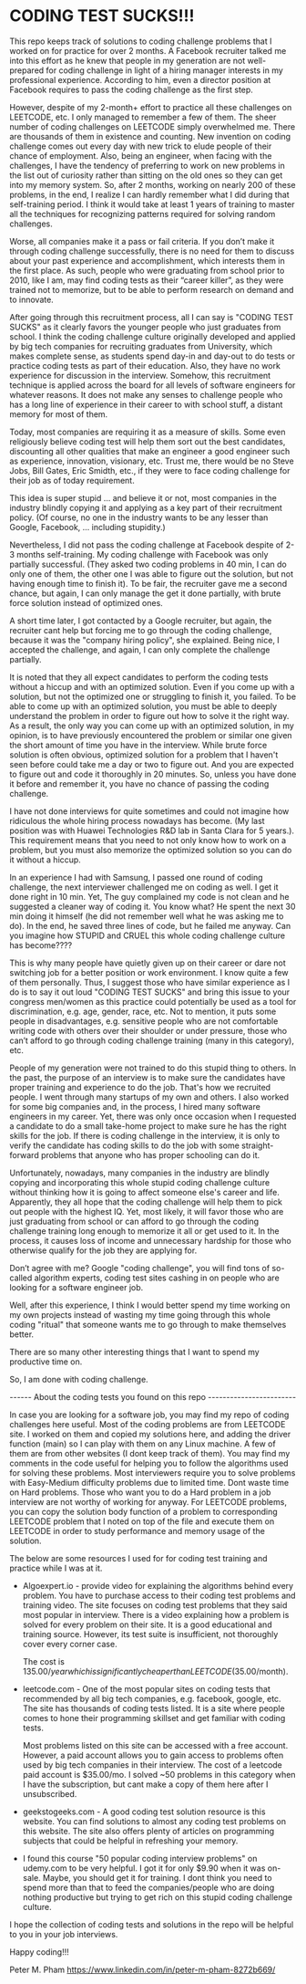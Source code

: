 # CODING TEST SUCKS!!!

This repo keeps track of solutions to coding challenge problems that I worked on for practice for over 2 months. A Facebook recruiter talked me into this effort as he knew that people in my generation are not well-prepared for coding challenge in light of a hiring manager interests in my professional experience. According to him, even a director position at Facebook requires to pass the coding challenge as the first step.

However, despite of my 2-month+ effort to practice all these challenges on LEETCODE, etc. I only managed to remember a few of them.  The sheer number of coding challenges on LEETCODE simply overwhelmed me. There are thousands of them in existence and counting. New invention on coding challenge comes out every day with new trick to elude people of their chance of employment. Also, being an engineer, when facing with the challenges, I have the tendency of preferring to work on new problems in the list out of curiosity rather than sitting on the old ones so they can get into my memory system. So, after 2 months, working on nearly 200 of these problems, in the end, I realize I can hardly remember what I did during that self-training period. I think it would take at least 1 years of training to master all the techniques for recognizing patterns required for solving random challenges.

Worse, all companies make it a pass or fail criteria.  If you don’t make it through coding challenge successfully, there is no need for them to discuss about your past experience and accomplishment, which interests them in the first place.  As such, people who were graduating from school prior to 2010, like I am, may find coding tests as their “career killer”, as they were trained not to memorize, but to be able to perform research on demand and to innovate.

After going through this recruitment process, all I can say is "CODING TEST SUCKS" as it clearly favors the younger people who just graduates from school.  I think the coding challenge culture originally developed and applied by big tech companies for recruiting graduates from University, which makes complete sense, as students spend day-in and day-out to do tests or practice coding tests as part of their education. Also, they have no work experience for discussion in the interview.  Somehow, this recruitment technique is applied across the board for all levels of software engineers for whatever reasons.  It does not make any senses to challenge people who has a long line of experience in their career to with school stuff, a distant memory for most of them.

Today, most companies are requiring it as a measure of skills. Some even religiously believe coding test will help them sort out the best candidates, discounting all other qualities that make an engineer a good engineer such as experience, innovation, visionary, etc. Trust me, there would be no Steve Jobs, Bill Gates, Eric Smidth, etc., if they were to face coding challenge for their job as of today requirement.

This idea is super stupid ... and believe it or not, most companies in the industry blindly copying it and applying as a key part of their recruitment policy. (Of course, no one in the industry wants to be any lesser than Google, Facebook, … including stupidity.)

Nevertheless, I did not pass the coding challenge at Facebook despite of 2-3 months self-training. My coding challenge with Facebook was only partially successful. (They asked two coding problems in 40 min, I can do only one of them, the other one I was able to figure out the solution, but not having enough time to finish it). To be fair, the recruiter gave me a second chance, but again, I can only manage the get it done partially, with brute force solution instead of optimized ones. 

A short time later, I got contacted by a Google recruiter, but again, the recruiter cant help but forcing me to go through the coding challenge, because it was the "company hiring policy", she explained. Being nice, I accepted the challenge, and again, I can only complete the challenge partially.

It is noted that they all expect candidates to perform the coding tests without a hiccup and with an optimized solution. Even if you come up with a solution, but not the optimized one or struggling to finish it, you failed. To be able to come up with an optimized solution, you must be able to deeply understand the problem in order to figure out how to solve it the right way. As a result, the only way you can come up with an optimized solution, in my opinion, is to have previously encountered the problem or similar one given the short amount of time you have in the interview. While brute force solution is often obvious, optimized solution for a problem that I haven't seen before could take me a day or two to figure out. And you are expected to figure out and code it thoroughly in 20 minutes. So, unless you have done it before and remember
it, you have no chance of passing the coding challenge.

I have not done interviews for quite sometimes and could not imagine how ridiculous the whole hiring process nowadays has become. (My last position was with Huawei Technologies R&D lab in Santa Clara for 5 years.). This requirement means that you need to not only know how to work on a problem, but you must also memorize the optimized solution so you can do it without a hiccup.

In an experience I had with Samsung, I passed one round of coding challenge, the next interviewer challenged me on coding as well. I get it done right in 10 min. Yet, The guy complained my code is not clean and he suggested a cleaner way of coding it. You know what? He spent the next 30 min doing it himself (he did not remember well what he was asking me to do). In the end, he saved three lines of code, but he failed me anyway. Can you imagine how STUPID and CRUEL this whole coding challenge culture has become????

This is why many people have quietly given up on their career or dare not switching job for a better position or work environment.  I know quite a few of them personally. Thus, I suggest those who have similar experience as I do is to say it out loud "CODING TEST SUCKS" and bring this issue to your congress men/women as this practice could potentially be used as a tool for discrimination, e.g. age, gender, race, etc. Not to mention, it puts some people in disadvantages, e.g. sensitive people who are not comfortable writing code with others over their shoulder or under pressure, those who can’t afford to go through coding challenge training (many in this category), etc.

People of my generation were not trained to do this stupid thing to others. In the past, the purpose of an interview is to make sure the candidates have proper training and experience to do the job.  That's how we recruited people. I went through many startups of my own and others. I also worked for some big companies and, in the process, I hired many software engineers in my career. Yet, there was only once occasion when I requested a candidate to do a small take-home project to make sure he has the right skills for the job. If there is coding challenge in the interview, it is only to verify the candidate has coding skills to do the job with some straight-forward problems that anyone who has proper schooling can do it.

Unfortunately, nowadays, many companies in the industry are blindly copying and incorporating this whole stupid coding challenge culture without thinking how it is going to affect someone else's career and life. Apparently, they all hope that the coding challenge will help them to pick out people with the highest IQ. Yet, most likely, it will favor those who are just graduating from school or can afford to go through the coding challenge training long enough to memorize it all or get used to it. In the process, it causes loss of income and unnecessary hardship for those who otherwise qualify for the job they are applying for.

Don’t agree with me? Google "coding challenge", you will find tons of so-called algorithm experts, coding test sites cashing in on people who are looking for a software engineer job.

Well, after this experience, I think I would better spend my time working on my own projects instead of wasting my time going through this whole coding "ritual" that someone wants me to go through to make themselves better. 

There are so many other interesting things that I want to spend my productive time on.

So, I am done with coding challenge.

------  About the coding tests you found on this repo ------------------------

In case you are looking for a software job, you may find my repo of coding challenges here useful. Most of the coding problems are from LEETCODE site. I worked on them and copied my solutions here, and adding the driver function (main) so I can play with them on any Linux machine. A few of them are from other websites (I dont keep track of them). You may find my comments in the code useful for helping you to follow the algorithms used for solving these problems. Most interviewers require you to solve problems with Easy-Medium difficulty problems due to limited time. Dont waste time on Hard problems. Those who want you to do a Hard problem in a job interview are not worthy of working for anyway. For LEETCODE problems, you can copy the solution body function of a problem to corresponding LEETCODE problem that I noted on top of the file and execute them on LEETCODE in order to study performance and memory usage of the solution.

The below are some resources I used for for coding test training and practice while I was at it.

- Algoexpert.io - provide video for explaining the algorithms behind every problem.
    You have to purchase access to their coding test problems and training video.
    The site focuses on coding test problems that they said most popular in interview.
    There is a video explaining how a problem is solved for every problem on their site.
    It is a good educational and training source. However, its test suite is insufficient,
    not thoroughly cover every corner case.

    The cost is $135.00/year which is significantly cheaper than LEETCODE ($35.00/month).

- leetcode.com - One of the most popular sites on coding tests that recommended by all big
    tech companies, e.g. facebook, google, etc.  The site has thousands of coding tests listed.
    It is  a site where people comes to hone their programming skillset and get familiar with 
    coding tests.

    Most problems listed on this site can be accessed with a free account. However, a paid account 
    allows you to gain access to problems often used by big tech companies in their interview.
    The cost of a leetcode paid account is $35.00/mo. I solved ~50 problems in this category when 
    I have the subscription, but cant make a copy of them here after I unsubscribed.

- geekstogeeks.com - A good coding test solution resource is this website. You can find 
    solutions to almost any coding test problems on this website. The site also offers plenty 
    of articles on programming subjects that could be helpful in refreshing your memory.

- I found this course "50 popular coding interview problems" on udemy.com to be very helpful. 
  I got it for only $9.90 when it was on-sale. Maybe, you should get it for training. I dont
  think you need to spend more than that to feed the companies/people who are doing nothing
  productive but trying to get rich on this stupid coding challenge culture. 
  
I hope the collection of coding tests and solutions in the repo will be helpful to you in your job 
interviews.

Happy coding!!!

Peter M. Pham
https://www.linkedin.com/in/peter-m-pham-8272b669/




  

 




 



  






 




